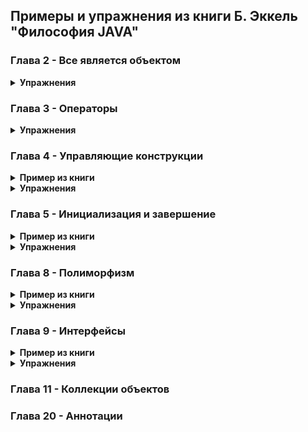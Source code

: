 ## __Примеры и упражнения из книги Б. Эккель "Философия JAVA"__

### Глава 2 - Все является объектом

<details><summary><b>Упражнения</b></summary>

* [1](src/p2_EverythingIsAnObject/Exercises/Ex1_DefaultInit/Ex1.java) - Создайте класс с полями int и char, которые не инициализируются в программе. Выведите их значения, чтобы убедиться в том, чтo Java выполняет инициализацию по умолчанию.

* [6](src/p2_EverythingIsAnObject/Exercises/Ex6_Storage/Ex6.java) - Напишите программу, включающую метод storage().

* [7 8](src/p2_EverythingIsAnObject/Exercises/Ex7_8_IncrementableStatic/Ex7_8.java) - Напишите программу с классом lncrementable, которая демонстрирует, что независимо от количества созданных объектов класс содержит только один экземпляр поля static.

* [9](src/p2_EverythingIsAnObject/Exercises/Ex9_PrimaryType/Ex9.java) - Напишите программу, демонстрирующую автоматическую упаковку примитивных типов.

</details>

### Глава 3 - Операторы

<details><summary><b>Упражнения</b></summary>

* [2](src/p3_Operators/Exercises/Ex2_AliasingFloat/Ex2.java) - Создайте класс с полем типа float. Используйте его для демонстрации совмещения имен.

* [3](src/p3_Operators/Exercises/Ex3_AliasingMethod/Ex3.java) - Создайте класс с полем типа float. Используйте его для демонстрации совмещения имен при вызове методов.

* [5 6](src/p3_Operators/Exercises/Ex5_6_ObjectsEquals/Ex5_6.java) - Создайте класс Dog, содержащий два поля типа String: name и says. В методе main() создайте два объекта Dog с разными именами (spot и scruffy) и сообщениями. Выведите значения обоих полей для каждого из объектов. Создайте новую ссылку на Dog и присвойте ее объекту spot. Сравните ссылки оператором == и методом equals().

* [8](src/p3_Operators/Exercises/Ex8_LongToBinary/Ex8.java) - Покажите, что шестнадцатеричная и восьмеричная записи могут использоваться с типом long. Для вывода результатов используйте метод Long.toBinaryString().

* [9](src/p3_Operators/Exercises/Ex9_MinMaxFloatDoubleExponential/Ex9.java) - Выведите наибольшее и наименьшее число в экспоненциальной записи для типов float и double.

* [10](src/p3_Operators/Exercises/Ex10_BinaryOperations/Ex10.java) - Напишите программу с двумя константами: обе константы состоят из чередующихся нулей и единиц, но у одной нулю равен младший бит, а у другой старший (подсказка: константы проще всего определить в шестнадцатеричном виде). Объедините эти две константы всеми возможными поразрядными операторами. Для вывода результатов используйте метод Integer.toBinaryString().

* [14](src/p3_Operators/Exercises/Ex14_StringOperations/Ex14.java) - Напишите метод, который получает два аргумента String, выполняет с ними все операции логических сравнений и выводит результаты. Для операций == и I = также выполните проверку equals(). Вызовите свой метод из main() для нескольких разных объектов String.

</details>

### Глава 4 - Управляющие конструкции

<details><summary><b>Пример из книги</b></summary>

* [Пример](src/p4_ControllingExecution/BookExamples/control/WhileTest.java) - Генерация случайных чисел до тех пор, пока не будет выполнено определенное условие.

</details>

<details><summary><b>Упражнения</b></summary>

* [15](src/p4_ControllingExecution/Exercises/Ex15_100nums/Ex15.java) - Напишите программу, которая выводит числа от 1 до 100.

* [16](src/p4_ControllingExecution/Exercises/Ex16_RandomInt/Ex16.java) - Напишите программу, которая генерирует 25 случайных значений типа int. Для каждого значения команда if-else сообщает, в каком отношении оно находится с другим случайно сгенерированным числом (больше, меньше, равно).

* [17](src/p4_ControllingExecution/Exercises/Ex17_RandomIntInfinity/Ex17.java) - Измените упражнение 2 так, чтобы код выполнялся в «бесконечном» цикле while. Программа должна работать до тех пор, пока ее выполнение не будет прервано с клавиатуры.

* [20](src/p4_ControllingExecution/Exercises/Ex20_MethodTest/Ex20.java) - Создайте метод test() так, чтобы он получал два аргумента begin и end, а значение testval проверялось на принадлежность к диапазону [ begin, end] (с включением границ).

</details>

### Глава 5 - Инициализация и завершение

<details><summary><b>Пример из книги</b></summary>

* [Пример](src/p5_InitializationAndCleanup/BookExamples/TerminaionCondition/TerminationCondition.java) - Условие "готовности". Явная финализация.

* [Пример](src/p5_InitializationAndCleanup/BookExamples/OrderOfInitialization/OrderOfInitialization.java) - Порядок инициализации. Очередность инициализации.

* [Пример](src/p5_InitializationAndCleanup/BookExamples/StaticInitialization/StaticInitialization.java) - Инициализация статических классов. Инициализация статической памяти.

* [Пример](src/p5_InitializationAndCleanup/BookExamples/EpclicitStatic/EpclicitStatic.java) - Явная инициализация статических классов. Инициализация static.

* [Пример](src/p5_InitializationAndCleanup/BookExamples/ArraysOfPrimitives/ArraysOfPrimitives.java) - Инициализация массива. Копирование ссылки на массив.

* [Пример](src/p5_InitializationAndCleanup/BookExamples/ArrayInit/ArrayNew.java) - Инициализация массива. Создание массива примитивных типов.

* [Пример](src/p5_InitializationAndCleanup/BookExamples/ArrayInit/ArrayInit.java) - Инициализация массива. Инициализация массивов объектов.

* [Пример](src/p5_InitializationAndCleanup/BookExamples/ArrayClassObj/ArrayClassObj.java) - Инициализация массива. Создание массива непримитивных объектов.

* [Пример](src/p5_InitializationAndCleanup/BookExamples/DynamicArray/DynamicArray.java) - Инициализация массива. Создание массива объектов String для передачи альтернативных аргументов командной строки методу main() другого класса.

* [Пример](src/p5_InitializationAndCleanup/BookExamples/VarArgs/VarArgs.java) - Списки аргументов переменной длины. Производные классы от общего корневого класса Object.

* [Пример](src/p5_InitializationAndCleanup/BookExamples/VarArgs/NewVarArgs.java) - Списки аргументов переменной длины. Определения переменного списка аргументов через многоточие.

* [Пример](src/p5_InitializationAndCleanup/BookExamples/OptionalTrailingArguments/OptionalTrailingArguments.java) - Списки аргументов переменной длины. Список аргументов переменной длины.

* [Пример](src/p5_InitializationAndCleanup/BookExamples/VarArgs/VarargType.java) - Списки аргументов переменной длины. Список аргументов переменной длины в массив.

* [Пример](src/p5_InitializationAndCleanup/BookExamples/VarArgs/AutoboxingVarargs.java) - Списки аргументов переменной длины. Автоматическая упаковка.

* [Пример](src/p5_InitializationAndCleanup/BookExamples/VarArgs/OverloadingVarargs.java) - Списки аргументов переменной длины. Списки аргументов переменной длины с перезагрузкой.

* [Пример](src/p5_InitializationAndCleanup/BookExamples/VarArgs/OverloadingVarargs2.java) - Списки аргументов переменной длины. Списки аргументов переменной длины с перезагрузкой. В одном из методов аргумент «постоянной длины».

* [Пример](src/p5_InitializationAndCleanup/BookExamples/VarArgs/OverloadingVarargs3.java) - Списки аргументов переменной длины. Списки аргументов переменной длины с перезагрузкой. В одном из методов аргумент «постоянной длины» в двух методах.

</details>

<details><summary><b>Упражнения</b></summary>

* [1](src/p5_InitializationAndCleanup/Exercises/Ex1_DefaultInit/Ex1.java) - Создайте класс с неинициализированной ссылкой на String. Покажите, что Java инициализирует ссылку значением null.

* [2](src/p5_InitializationAndCleanup/Exercises/Ex2_TwoObjConstrAndInit/Ex2.java) - Создайте класс с полем String, инициализируемым в точке определения, и другим полем, инициализируемым конструктором.

* [3](src/p5_InitializationAndCleanup/Exercises/Ex3_DefaultConstructor/Ex3.java) - Создайте класс с конструктором по умолчанию (без параметров), который выводит на экран сообщение. Создайте объект этого класса.

* [4](src/p5_InitializationAndCleanup/Exercises/Ex4_OverConstructors/Ex4.java) - Добавьте к классу из упражнения 3 перегруженный конструктор, принимающий в качестве параметра строку (String) и распечатывающий ее вместе с сообщением.

* [5](src/p5_InitializationAndCleanup/Exercises/Ex5_OverMethod/Ex5.java) - Создайте класс Dog (собака) с перегруженным методом bark() (лай). Методдолжен быть перегружен для разных примитивных типов данных с целью вывода сообщения о лае, завывании, поскуливании и т. п. в зависимости от версии перегруженного метода. Напишите метод main(), вызывающий все версии.

* [6](src/p5_InitializationAndCleanup/Exercises/Ex6_ReverseOverMethod/Ex6.java) - Измените предыдущее упражнение так, чтобы два перегруженных метода принимали два аргумента (разных типов) и отличались только порядком их следования в списке аргументов. Проверьте, работает ли это.

* [7](src/p5_InitializationAndCleanup/Exercises/Ex7_WithoutConstructor/Ex7.java) - Создайте класс без конструктора. Создайте объект этого класса в методе main(), чтобы удостовериться, что конструктор по умолчанию синтезируется автоматически.

* [8](src/p5_InitializationAndCleanup/Exercises/Ex8_This/Ex8.java) - Создайте класс с двумя методами. В первом методе дважды вызовите второй метод: один раз без ключевого слова this, а во второй с this — просто для того, чтобы убедиться в работоспособности этого синтаксиса; не используйте этот способ вызова на практике.

* [9](src/p5_InitializationAndCleanup/Exercises/Ex9_ThisConstructor/Ex9.java) - Подготовьте класс с двумя (перегруженными) конструкторами. Используя ключевое слово this, вызовите второй конструктор из первого.

* [10](src/p5_InitializationAndCleanup/Exercises/Ex10_Finalize/Ex10.java) - Создайте класс с методом finalize(), который выводит сообщение. В методе main() создайте объект вашего класса.

* [16](src/p5_InitializationAndCleanup/Exercises/Ex16_ArraysString/Ex16_ArraysString.java) - Создайте массив объектов String. Присвойте объект String каждому элементу. Выведите содержимое массива в цикле for.

* [17 18](src/p5_InitializationAndCleanup/Exercises/Ex17_18ArraysStringWithConctructor/Ex17_18.java) - Создайте класс с конструктором, получающим аргумент String. Выведите значение аргумента во время конструирования. Создайте массив ссылок на этот класс, но не создавайте объекты, которыми заполняется массив. Запустите программу и посмотрите, будут ли выводиться сообщения при вызове конструкторов. Создайте объекты, которыми заполняется массив ссылок.

* [19](src/p5_InitializationAndCleanup/Exercises/Ex19_String_Varargs/Ex_19_String_Varargs.java) - Напишите метод, получающий список аргументов переменной длины с массивом String. Убедитесь в том, что этому методу может передаваться как  список объектов String, разделенных запятыми, так и String[].

* [21](src/p5_InitializationAndCleanup/Exercises/Ex21_22Enums/Ex_21EnumsValOrd.java) - Создайте перечисление с названиями шести типов бумажных денег. Переберите результат values() с выводом каждого значения и его ordinal().

* [22](src/p5_InitializationAndCleanup/Exercises/Ex21_22Enums/Ex_22Switch.java) - Напишите команду switch для перечисления из предыдущего примера. Для каждого случая выведите расширенное описание конкретной валюты.

</details>

### Глава 8 - Полиморфизм

<details><summary><b>Пример из книги</b></summary>

* [Пример](src/p8_Polymorphism/BookExamples/smpl1_music) - Снова о восходящем преобразовании. Пример наследования и восходящего преобразования.

* [Пример](src/p8_Polymorphism/BookExamples/smpl2_shape) - Получение нужного результата. Переопределение интерфейса.

</details>

<details><summary><b>Упражнения</b></summary>

* [1](src/p8_Polymorphism/Exercises/Ex1) - Добавьте аннотацию @Override в примеры с фигурами.

* [3](src/p8_Polymorphism/Exercises/Ex3) - Включите в базовый класс Shapes.java новый метод, выводящий сообщение, но не переопределяйте его в производных классах. Объясните результат. Переопределите его в одном из производных классов и посмотрите, что происходит. Наконец, переопределите метод во всех производных классах.

* [4](src/p8_Polymorphism/Exercises/Ex4) - Добавьте новый подтип Shape к программе Shapes.java и проверьте на методе main(), что полиморфизм работает правильно для вашего нового типа, так же как и для старых типов.

* [5](src/p8_Polymorphism/Exercises/Ex5) - В упражнении 1 добавьте классу Cycle метод wheel(), возвращающий количество колес каждого транспортного средства. Измените метод ride() так, чтобы он вызывал метод wheels(), и убедитесь в том, что полиморфизм успешно работает.

</details>

### Глава 9 - Интерфейсы

<details><summary><b>Пример из книги</b></summary>

* [Пример](src/p8_Polymorphism/BookExamples/smpl1_music) - Снова о восходящем преобразовании. Пример наследования и восходящего преобразования.

</details>

<details><summary><b>Упражнения</b></summary>



</details>

### Глава 11 - Коллекции объектов

### Глава 20 - Аннотации